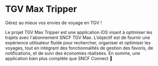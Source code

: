 # TGV Max Tripper
Gérez au mieux vos envies de voyage en TGV !

Le projet TGV Max Tripper est une application iOS visant à optimiser les trajets avec l'abonnement SNCF TGV Max. L’objectif est de fournir une expérience utilisateur fluide pour rechercher, organiser et optimiser les voyages, tout en intégrant des fonctionnalités de gestion des favoris, de notifications, et de suivi des économies réalisées. En somme, une application bien plus complète que SNCF Connect 🫡
